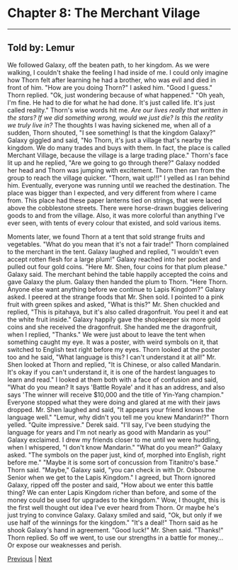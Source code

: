 # Chapter 8: The Merchant Vilage
---

## Told by: Lemur

We followed Galaxy, off the beaten path, to her kingdom. As we were walking, I couldn't shake the feeling I had inside of me. I could only imagine how Thorn felt after learning he had a brother, who was evil and died in front of him. "How are you doing Thorn?" I asked him.
"Good I guess." Thorn replied.
"Ok, just wondering because of what happened."
"Oh yeah, I'm fine. He had to die for what he had done. It's just called life. It's just called reality."
Thorn's wise words hit me. *Are our lives really that written in the stars? If we did something wrong, would we just die? Is this the reality we truly live in?* The thoughts I was having sickened me, when all of a sudden, Thorn shouted, "I see something! Is that the kingdom Galaxy?"
Galaxy giggled and said, "No Thorn, it's just a village that's nearby the kingdom. We do many trades and buys with them. In fact, the place is called Merchant Village, because the village is a large trading place."
Thorn's face lit up and he replied, "Are we going to go through there?"
Galaxy nodded her head and Thorn was jumping with excitement. Thorn then ran from the group to reach the village quicker. "Thorn, wait up!!!" I yelled as I ran behind him. Eventually, everyone was running until we reached the destination. The place was bigger than I expected, and very different from where I came from. This place had these paper lanterns tied on strings, that were laced above the cobblestone streets. There were horse-drawn buggies delivering goods to and from the village. Also, it was more colorful than anything I've ever seen, with tents of every colour that existed, and sold various items.

Moments later, we found Thorn at a tent that sold strange fruits and vegetables. "What do you mean that it's not a fair trade!" Thorn complained to the merchant in the tent. Galaxy laughed and replied, "I wouldn't even accept rotten flesh for a large plum!"
Galaxy reached into her pocket and pulled out four gold coins. "Here Mr. Shen, four coins for that plum please." Galaxy said. The merchant behind the table happily accepted the coins and gave Galaxy the plum. Galaxy then handed the plum to Thorn. "Here Thorn. Anyone else want anything before we continue to Lapis Kingdom?" Galaxy asked. I peered at the strange foods that Mr. Shen sold. I pointed to a pink fruit with green spikes and asked, "What is this?"
Mr. Shen chuckled and replied, "This is pitahaya, but it's also called dragonfruit. You peel it and eat the white fruit inside."
Galaxy happily gave the shopkeeper six more gold coins and she received the dragonfruit. She handed me the dragonfruit, when I replied, "Thanks."
We were just about to leave the tent when something caught my eye. It was a poster, with weird symbols on it, that switched to English text right before my eyes. Thorn looked at the poster too and he said, "What language is this? I can't understand it at all!"
Mr. Shen looked at Thorn and replied, "It is Chinese, or also called Mandarin. It's okay if you can't understand it, it is one of the hardest languages to learn and read."
I looked at them both with a face of confusion and said, "What do you mean? It says 'Battle Royale' and it has an address, and also says 'The winner will receive $10,000 and the title of Yin-Yang champion."
Everyone stopped what they were doing and glared at me with their jaws dropped. Mr. Shen laughed and said, "It appears your friend knows the language well."
"Lemur, why didn't you tell me you knew Mandarin!?" Thorn yelled.
"Quite impressive." Derek said.
"I'll say, I've been studying the language for years and I'm not nearly as good with Mandarin as you!" Galaxy exclaimed.
I drew my friends closer to me until we were huddling, when I whispered, "I don't know Mandarin."
"What do you mean?" Galaxy asked.
"The symbols on the paper just, kind of, morphed into English, right before me."
"Maybe it is some sort of concussion from Titanitro's base." Thorn said.
"Maybe," Galaxy said, "you can check in with Dr. Osbourne Senior when we get to the Lapis Kingdom."
I agreed, but Thorn ignored Galaxy, ripped off the poster and said, "How about we enter this battle thing? We can enter Lapis Kingdom richer than before, and some of the money could be used for upgrades to the kingdom."
Wow, I thought, this is the first well thought out idea I've ever heard from Thorn. Or maybe he's just trying to convince Galaxy. Galaxy smiled and said, "Ok, but only if we use half of the winnings for the kingdom."
"It's a deal!" Thorn said as he shook Galaxy's hand in agreement.
"Good luck!" Mr. Shen said.
"Thanks!" Thorn replied.
So off we went, to use our strengths in a battle for money... Or expose our weaknesses and perish.




[Previous](https://lemurkolachnik.github.io/Legend-of-Lemur/pages/book_1_chapters/7) | [Next](https://lemurkolachnik.github.io/Legend-of-Lemur/pages/book_1_chapters/9)

